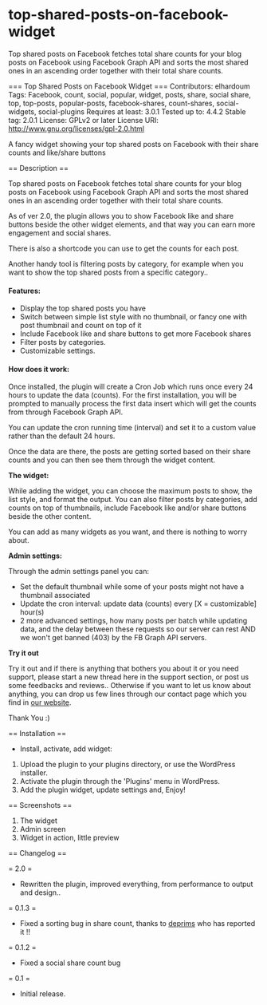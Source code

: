 # top-shared-posts-on-facebook-widget
Top shared posts on Facebook fetches total share counts for your blog posts on Facebook using Facebook Graph API and sorts the most shared ones in an ascending order together with their total share counts.

=== Top Shared Posts on Facebook Widget ===
Contributors: elhardoum
Tags: Facebook, count, social, popular, widget, posts, share, social share, top, top-posts, popular-posts, facebook-shares, count-shares, social-widgets, social-plugins
Requires at least: 3.0.1
Tested up to: 4.4.2
Stable tag: 2.0.1
License: GPLv2 or later
License URI: http://www.gnu.org/licenses/gpl-2.0.html

A fancy widget showing your top shared posts on Facebook with their share counts and like/share buttons

== Description ==

Top shared posts on Facebook fetches total share counts for your blog posts on Facebook using Facebook Graph API and sorts the most shared ones in an ascending order together with their total share counts.

As of ver 2.0, the plugin allows you to show Facebook like and share buttons beside the other widget elements, and that way you can earn more engagement and social shares.

There is also a shortcode you can use to get the counts for each post.

Another handy tool is filtering posts by category, for example when you want to show the top shared posts from a specific category..

<h4>Features:</h4>

* Display the top shared posts you have
* Switch between simple list style with no thumbnail, or fancy one with post thumbnail and count on top of it
* Include Facebook like and share buttons to get more Facebook shares
* Filter posts by categories.
* Customizable settings.

<h4>How does it work:</h4>

Once installed, the plugin will create a Cron Job which runs once every 24 hours to update the data (counts). For the first installation, you will be prompted to manually process the first data insert which will get the counts from through Facebook Graph API.

You can update the cron running time (interval) and set it to a custom value rather than the default 24 hours.

Once the data are there, the posts are getting sorted based on their share counts and you can then see them through the widget content.

<strong>The widget:</strong>

While adding the widget, you can choose the maximum posts to show, the list style, and format the output. You can also filter posts by categories, add counts on top of thumbnails, include Facebook like and/or share buttons beside the other content.

You can add as many widgets as you want, and there is nothing to worry about.

<strong>Admin settings:</strong>

Through the admin settings panel you can:

* Set the default thumbnail while some of your posts might not have a thumbnail associated
* Update the cron interval: update data (counts) every [X = customizable] hour(s)
* 2 more advanced settings, how many posts per batch while updating data, and the delay between these requests so our server can rest AND we won't get banned (403) by the FB Graph API servers.

<strong>Try it out</strong>

Try it out and if there is anything that bothers you about it or you need support, please start a new thread here in the support section, or post us some feedbacks and reviews.. Otherwise if you want to let us know about anything, you can drop us few lines through our contact page which you find in <a href="http://samelh.com">our website</a>.

Thank You :)

== Installation ==

* Install, activate, add widget:
1. Upload the plugin to your plugins directory, or use the WordPress installer.
2. Activate the plugin through the \'Plugins\' menu in WordPress.
3. Add the plugin widget, update settings and, Enjoy!

== Screenshots ==

1. The widget
2. Admin screen
3. Widget in action, little preview

== Changelog ==

= 2.0 =
* Rewritten the plugin, improved everything, from performance to output and design..

= 0.1.3 =
* Fixed a sorting bug in share count, thanks to <a href="https://profiles.wordpress.org/deprims/">deprims</a> who has reported it !!

= 0.1.2 =
* Fixed a social share count bug

= 0.1 =
* Initial release.
